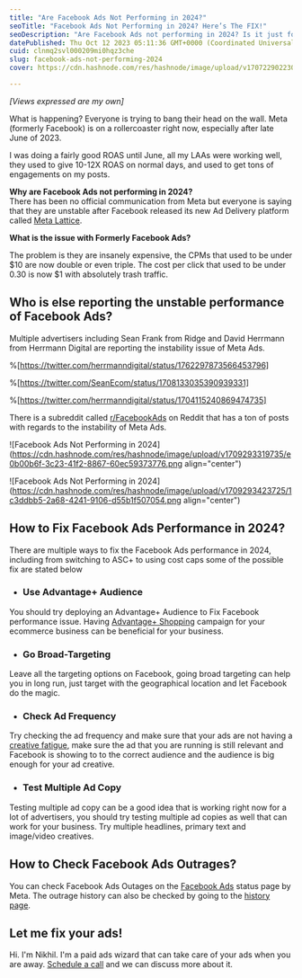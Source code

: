 ```yaml
---
title: "Are Facebook Ads Not Performing in 2024?"
seoTitle: "Facebook Ads Not Performing in 2024? Here’s The FIX!"
seoDescription: "Are Facebook Ads not performing in 2024? Is it just for you of everyone else is facing the same. This article outlines the performance issues and tracking"
datePublished: Thu Oct 12 2023 05:11:36 GMT+0000 (Coordinated Universal Time)
cuid: clnmq2svl000209mi0hqz3che
slug: facebook-ads-not-performing-2024
cover: https://cdn.hashnode.com/res/hashnode/image/upload/v1707229022305/cd985864-5eb0-4249-814a-920eb668ab4c.png

---
```


*\[Views expressed are my own\]*

What is happening? Everyone is trying to bang their head on the wall. Meta (formerly Facebook) is on a rollercoaster right now, especially after late June of 2023.

I was doing a fairly good ROAS until June, all my LAAs were working well, they used to give 10-12X ROAS on normal days, and used to get tons of engagements on my posts.

**Why are Facebook Ads not performing in 2024?**  
There has been no official communication from Meta but everyone is saying that they are unstable after Facebook released its new Ad Delivery platform called [Meta Lattice](https://ai.meta.com/blog/ai-ads-performance-efficiency-meta-lattice/).

**What is the issue with Formerly Facebook Ads?**

The problem is they are insanely expensive, the CPMs that used to be under $10 are now double or even triple. The cost per click that used to be under 0.30 is now $1 with absolutely trash traffic.

## **Who is else reporting the unstable performance of Facebook Ads?**

Multiple advertisers including Sean Frank from Ridge and David Herrmann from Herrmann Digital are reporting the instability issue of Meta Ads.

%[https://twitter.com/herrmanndigital/status/1762297873566453796] 

%[https://twitter.com/SeanEcom/status/1708133035390939331] 

%[https://twitter.com/herrmanndigital/status/1704115240869474735] 

There is a subreddit called [r/FacebookAds](https://www.reddit.com/r/FacebookAds/) on Reddit that has a ton of posts with regards to the instability of Meta Ads.

![Facebook Ads Not Performing in 2024](https://cdn.hashnode.com/res/hashnode/image/upload/v1709293319735/e0b00b6f-3c23-41f2-8867-60ec59373776.png align="center")

![Facebook Ads Not Performing in 2024](https://cdn.hashnode.com/res/hashnode/image/upload/v1709293423725/1c3ddbb5-2a68-4241-9106-d55b1f507054.png align="center")

## **How to Fix Facebook Ads Performance in 2024?**

There are multiple ways to fix the Facebook Ads performance in 2024, including from switching to ASC+ to using cost caps some of the possible fix are stated below

* ### Use Advantage+ Audience
    

You should try deploying an Advantage+ Audience to Fix Facebook performance issue. Having [Advantage+ Shopping](https://nikhil.pro/what-is-advantage-shopping-in-facebook-meta-ads) campaign for your ecommerce business can be beneficial for your business.

* ### Go Broad-Targeting
    

Leave all the targeting options on Facebook, going broad targeting can help you in long run, just target with the geographical location and let Facebook do the magic.

* ### Check Ad Frequency
    

Try checking the ad frequency and make sure that your ads are not having a [creative fatigue](https://nikhil.pro/ways-to-fix-ad-fatigue), make sure the ad that you are running is still relevant and Facebook is showing to to the correct audience and the audience is big enough for your ad creative.

* ### Test Multiple Ad Copy
    

Testing multiple ad copy can be a good idea that is working right now for a lot of advertisers, you should try testing multiple ad copies as well that can work for your business. Try multiple headlines, primary text and image/video creatives.

## How to Check Facebook Ads Outrages?

You can check Facebook Ads Outages on the [Facebook Ads](https://metastatus.com/) status page by Meta. The outrage history can also be checked by going to the [history page](https://metastatus.com/ads-manager/history).

## Let me fix your ads!

Hi. I'm Nikhil. I'm a paid ads wizard that can take care of your ads when you are away. [Schedule a call](https://calendly.com/nikhil-pro/30min?utm_source=babysitter_ads_new&utm_medium=nikhil.pro&utm_campaign=free&month=2022-08) and we can discuss more about it.